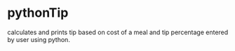 # pythonTip
calculates and prints tip based on cost of a meal and tip percentage entered by user using python.
